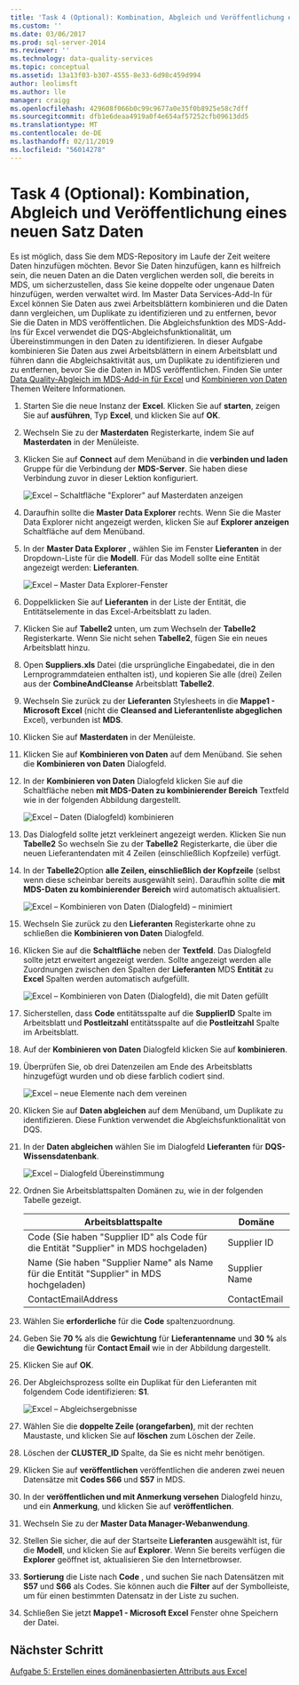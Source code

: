 ```yaml
---
title: 'Task 4 (Optional): Kombination, Abgleich und Veröffentlichung eines neuen Satz von Daten | Microsoft-Dokumentation'
ms.custom: ''
ms.date: 03/06/2017
ms.prod: sql-server-2014
ms.reviewer: ''
ms.technology: data-quality-services
ms.topic: conceptual
ms.assetid: 13a13f03-b307-4555-8e33-6d98c459d994
author: leolimsft
ms.author: lle
manager: craigg
ms.openlocfilehash: 429608f066b0c99c9677a0e35f0b8925e58c7dff
ms.sourcegitcommit: dfb1e6deaa4919a0f4e654af57252cfb09613dd5
ms.translationtype: MT
ms.contentlocale: de-DE
ms.lasthandoff: 02/11/2019
ms.locfileid: "56014278"
---
```

# <a name="task-4-optional-combining-matching-and-publishing-new-set-of-data"></a>Task 4 (Optional): Kombination, Abgleich und Veröffentlichung eines neuen Satz Daten
  Es ist möglich, dass Sie dem MDS-Repository im Laufe der Zeit weitere Daten hinzufügen möchten. Bevor Sie Daten hinzufügen, kann es hilfreich sein, die neuen Daten an die Daten verglichen werden soll, die bereits in MDS, um sicherzustellen, dass Sie keine doppelte oder ungenaue Daten hinzufügen, werden verwaltet wird. Im Master Data Services-Add-In für Excel können Sie Daten aus zwei Arbeitsblättern kombinieren und die Daten dann vergleichen, um Duplikate zu identifizieren und zu entfernen, bevor Sie die Daten in MDS veröffentlichen. Die Abgleichsfunktion des MDS-Add-Ins für Excel verwendet die DQS-Abgleichsfunktionalität, um Übereinstimmungen in den Daten zu identifizieren. In dieser Aufgabe kombinieren Sie Daten aus zwei Arbeitsblättern in einem Arbeitsblatt und führen dann die Abgleichsaktivität aus, um Duplikate zu identifizieren und zu entfernen, bevor Sie die Daten in MDS veröffentlichen. Finden Sie unter [Data Quality-Abgleich im MDS-Add-in für Excel](https://msdn.microsoft.com/library/hh548681.aspx) und [Kombinieren von Daten](https://msdn.microsoft.com/library/hh548680.aspx) Themen Weitere Informationen.  
  
1.  Starten Sie die neue Instanz der **Excel**. Klicken Sie auf **starten**, zeigen Sie auf **ausführen**, Typ **Excel**, und klicken Sie auf **OK**.  
  
2.  Wechseln Sie zu der **Masterdaten** Registerkarte, indem Sie auf **Masterdaten** in der Menüleiste.  
  
3.  Klicken Sie auf **Connect** auf dem Menüband in die **verbinden und laden** Gruppe für die Verbindung der **MDS-Server**. Sie haben diese Verbindung zuvor in dieser Lektion konfiguriert.  
  
     ![Excel – Schaltfläche "Explorer" auf Masterdaten anzeigen](../../2014/tutorials/media/et-combinematchandpublishnewsod-01.jpg "Excel – Schaltfläche \"Explorer\" auf Masterdaten anzeigen")  
  
4.  Daraufhin sollte die **Master Data Explorer** rechts. Wenn Sie die Master Data Explorer nicht angezeigt werden, klicken Sie auf **Explorer anzeigen** Schaltfläche auf dem Menüband.  
  
5.  In der **Master Data Explorer** , wählen Sie im Fenster **Lieferanten** in der Dropdown-Liste für die **Modell**. Für das Modell sollte eine Entität angezeigt werden: **Lieferanten**.  
  
     ![Excel – Master Data Explorer-Fenster](../../2014/tutorials/media/et-combinematchandpublishnewsod-02.jpg "Excel – Master Data Explorer-Fenster")  
  
6.  Doppelklicken Sie auf **Lieferanten** in der Liste der Entität, die Entitätselemente in das Excel-Arbeitsblatt zu laden.  
  
7.  Klicken Sie auf **Tabelle2** unten, um zum Wechseln der **Tabelle2** Registerkarte. Wenn Sie nicht sehen **Tabelle2**, fügen Sie ein neues Arbeitsblatt hinzu.  
  
8.  Open **Suppliers.xls** Datei (die ursprüngliche Eingabedatei, die in den Lernprogrammdateien enthalten ist), und kopieren Sie alle (drei) Zeilen aus der **CombineAndCleanse** Arbeitsblatt **Tabelle2**.  
  
9. Wechseln Sie zurück zu der **Lieferanten** Stylesheets in die **Mappe1 - Microsoft Excel** (nicht die **Cleansed and Lieferantenliste abgeglichen** Excel), verbunden ist **MDS**.  
  
10. Klicken Sie auf **Masterdaten** in der Menüleiste.  
  
11. Klicken Sie auf **Kombinieren von Daten** auf dem Menüband. Sie sehen die **Kombinieren von Daten** Dialogfeld.  
  
12. In der **Kombinieren von Daten** Dialogfeld klicken Sie auf die Schaltfläche neben **mit MDS-Daten zu kombinierender Bereich** Textfeld wie in der folgenden Abbildung dargestellt.  
  
     ![Excel – Daten (Dialogfeld) kombinieren](../../2014/tutorials/media/et-combinematchandpublishnewsod-03.jpg "Excel – Kombinieren von Daten (Dialogfeld)")  
  
13. Das Dialogfeld sollte jetzt verkleinert angezeigt werden. Klicken Sie nun **Tabelle2** So wechseln Sie zu der **Tabelle2** Registerkarte, die über die neuen Lieferantendaten mit 4 Zeilen (einschließlich Kopfzeile) verfügt.  
  
14. In der **Tabelle2**Option **alle Zeilen, einschließlich der Kopfzeile** (selbst wenn diese scheinbar bereits ausgewählt sein). Daraufhin sollte die **mit MDS-Daten zu kombinierender Bereich** wird automatisch aktualisiert.  
  
     ![Excel – Kombinieren von Daten (Dialogfeld) – minimiert](../../2014/tutorials/media/et-combinematchandpublishnewsod-04.jpg "Excel – Kombinieren von Daten (Dialogfeld) – minimiert")  
  
15. Wechseln Sie zurück zu den **Lieferanten** Registerkarte ohne zu schließen die **Kombinieren von Daten** Dialogfeld.  
  
16. Klicken Sie auf die **Schaltfläche** neben der **Textfeld**. Das Dialogfeld sollte jetzt erweitert angezeigt werden. Sollte angezeigt werden alle Zuordnungen zwischen den Spalten der **Lieferanten** MDS **Entität** zu **Excel** Spalten werden automatisch aufgefüllt.  
  
     ![Excel – Kombinieren von Daten (Dialogfeld), die mit Daten gefüllt](../../2014/tutorials/media/et-combinematchandpublishnewsod-05.jpg "Excel – Kombinieren von Daten (Dialogfeld), die mit Daten gefüllt")  
  
17. Sicherstellen, dass **Code** entitätsspalte auf die **SupplierID** Spalte im Arbeitsblatt und **Postleitzahl** entitätsspalte auf die **Postleitzahl** Spalte im Arbeitsblatt.  
  
18. Auf der **Kombinieren von Daten** Dialogfeld klicken Sie auf **kombinieren**.  
  
19. Überprüfen Sie, ob drei Datenzeilen am Ende des Arbeitsblatts hinzugefügt wurden und ob diese farblich codiert sind.  
  
     ![Excel – neue Elemente nach dem vereinen](../../2014/tutorials/media/et-combinematchandpublishnewsod-06.jpg "Excel – neue Elemente nach dem vereinen")  
  
20. Klicken Sie auf **Daten abgleichen** auf dem Menüband, um Duplikate zu identifizieren. Diese Funktion verwendet die Abgleichsfunktionalität von DQS.  
  
21. In der **Daten abgleichen** wählen Sie im Dialogfeld **Lieferanten** für **DQS-Wissensdatenbank**.  
  
     ![Excel – Dialogfeld Übereinstimmung](../../2014/tutorials/media/et-combinematchandpublishnewsod-07.jpg "Excel - Übereinstimmung Daten (Dialogfeld)")  
  
22. Ordnen Sie Arbeitsblattspalten Domänen zu, wie in der folgenden Tabelle gezeigt.  
  
    |Arbeitsblattspalte|Domäne|  
    |----------------------|------------|  
    |Code (Sie haben "Supplier ID" als Code für die Entität "Supplier" in MDS hochgeladen)|Supplier ID|  
    |Name (Sie haben "Supplier Name" als Name für die Entität "Supplier" in MDS hochgeladen)|Supplier Name|  
    |ContactEmailAddress|ContactEmail|  
  
23. Wählen Sie **erforderliche** für die **Code** spaltenzuordnung.  
  
24. Geben Sie **70 %** als die **Gewichtung** für **Lieferantenname** und **30 %** als die **Gewichtung** für **Contact Email** wie in der Abbildung dargestellt.  
  
25. Klicken Sie auf **OK**.  
  
26. Der Abgleichsprozess sollte ein Duplikat für den Lieferanten mit folgendem Code identifizieren: **S1**.  
  
     ![Excel – Abgleichsergebnisse](../../2014/tutorials/media/et-combinematchandpublishnewsod-08.jpg "Excel – Abgleichsergebnisse")  
  
27. Wählen Sie die **doppelte Zeile (orangefarben)**, mit der rechten Maustaste, und klicken Sie auf **löschen** zum Löschen der Zeile.  
  
28. Löschen der **CLUSTER_ID** Spalte, da Sie es nicht mehr benötigen.  
  
29. Klicken Sie auf **veröffentlichen** veröffentlichen die anderen zwei neuen Datensätze mit **Codes S66** und **S57** in MDS.  
  
30. In der **veröffentlichen und mit Anmerkung versehen** Dialogfeld hinzu, und ein **Anmerkung**, und klicken Sie auf **veröffentlichen**.  
  
31. Wechseln Sie zu der **Master Data Manager-Webanwendung**.  
  
32. Stellen Sie sicher, die auf der Startseite **Lieferanten** ausgewählt ist, für die **Modell**, und klicken Sie auf **Explorer**. Wenn Sie bereits verfügen die **Explorer** geöffnet ist, aktualisieren Sie den Internetbrowser.  
  
33. **Sortierung** die Liste nach **Code** , und suchen Sie nach Datensätzen mit **S57** und **S66** als Codes. Sie können auch die **Filter** auf der Symbolleiste, um für einen bestimmten Datensatz in der Liste zu suchen.  
  
34. Schließen Sie jetzt **Mappe1 - Microsoft Excel** Fenster ohne Speichern der Datei.  
  
## <a name="next-step"></a>Nächster Schritt  
 [Aufgabe 5: Erstellen eines domänenbasierten Attributs aus Excel](../../2014/tutorials/task-5-creating-a-domain-based-attribute-from-excel.md)  
  
  
